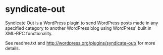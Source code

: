 syndicate-out
=============

Syndicate Out is a WordPress plugin to send WordPress posts made in any specified category to another WordPress blog using WordPress' built in XML-RPC functionality.

See readme.txt and http://wordpress.org/plugins/syndicate-out/ for more details.
